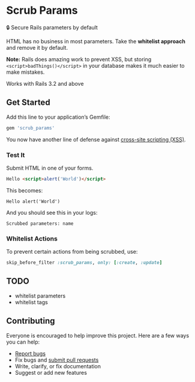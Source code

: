 # Scrub Params

:lock: Secure Rails parameters by default

HTML has no business in most parameters. Take the **whitelist approach** and remove it by default.

**Note:** Rails does amazing work to prevent XSS, but storing `<script>badThings()</script>` in your database makes it much easier to make mistakes.

Works with Rails 3.2 and above

## Get Started

Add this line to your application’s Gemfile:

```ruby
gem 'scrub_params'
```

You now have another line of defense against [cross-site scripting (XSS)](http://en.wikipedia.org/wiki/Cross-site_scripting).

### Test It

Submit HTML in one of your forms.

```html
Hello <script>alert('World')</script>
```

This becomes:

```
Hello alert('World')
```

And you should see this in your logs:

```
Scrubbed parameters: name
```

### Whitelist Actions

To prevent certain actions from being scrubbed, use:

```ruby
skip_before_filter :scrub_params, only: [:create, :update]
```

## TODO

- whitelist parameters
- whitelist tags

## Contributing

Everyone is encouraged to help improve this project. Here are a few ways you can help:

- [Report bugs](https://github.com/ankane/scrub_params/issues)
- Fix bugs and [submit pull requests](https://github.com/ankane/scrub_params/pulls)
- Write, clarify, or fix documentation
- Suggest or add new features
